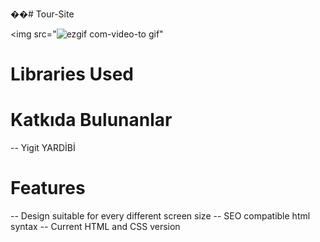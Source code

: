 ��#   T o u r - S i t e 


<img src="![ezgif com-video-to gif](https://github.com/yigityardibi4/Tour-Site/assets/147426008/ecb09676-cb69-4a03-b131-b01b4099b124)"





# Libraries Used

# Katkıda Bulunanlar
-- Yigit YARDİBİ

# Features
-- Design suitable for every different screen size
-- SEO compatible html syntax
-- Current HTML and CSS version

